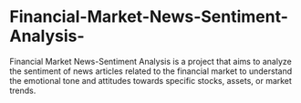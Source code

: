 # Financial-Market-News-Sentiment-Analysis-
Financial Market News-Sentiment Analysis  is a project that aims to analyze the sentiment of news articles related to the financial market to understand the emotional tone and attitudes towards specific stocks, assets, or market trends.
